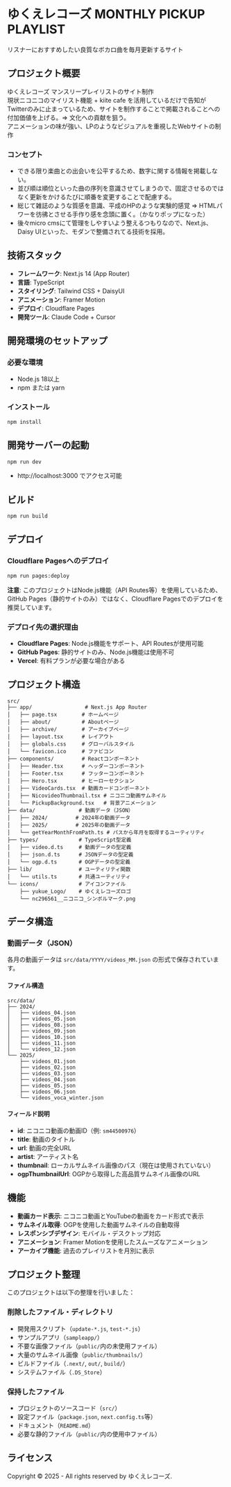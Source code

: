 # ゆくえレコーズ MONTHLY PICKUP PLAYLIST

リスナーにおすすめしたい良質なボカロ曲を毎月更新するサイト

## プロジェクト概要

ゆくえレコーズ マンスリープレイリストのサイト制作  
現状ニコニコのマイリスト機能 + kiite cafe を活用しているだけで告知がTwitterのみに止まっているため、サイトを制作することで掲載されることへの付加価値を上げる。=> 文化への貢献を狙う。  
アニメーションの味が強い、LPのようなビジュアルを重視したWebサイトの制作  

### コンセプト

- できる限り楽曲との出会いを公平するため、数字に関する情報を掲載しない。
- 並び順は順位といった曲の序列を意識させてしまうので、固定させるのではなく更新をかけるたびに順番を変更することで配慮する。
- 総じて雑誌のような質感を意識、平成のHPのような実験的感覚 => HTMLパワーを彷彿とさせる手作り感を念頭に置く。（かなりポップになった）
- 後々micro cmsにて管理をしやすいよう整えるつもりなので、Next.js、Daisy UIといった、モダンで整備されてる技術を採用。

## 技術スタック

- **フレームワーク**: Next.js 14 (App Router)
- **言語**: TypeScript
- **スタイリング**: Tailwind CSS + DaisyUI
- **アニメーション**: Framer Motion
- **デプロイ**: Cloudflare Pages
- **開発ツール**: Claude Code + Cursor

## 開発環境のセットアップ

### 必要な環境
- Node.js 18以上
- npm または yarn

### インストール
```bash
npm install
```

## 開発サーバーの起動

```bash
npm run dev
```
- http://localhost:3000 でアクセス可能

## ビルド

```bash
npm run build
```

## デプロイ

### Cloudflare Pagesへのデプロイ
```bash
npm run pages:deploy
```

**注意**: このプロジェクトはNode.js機能（API Routes等）を使用しているため、GitHub Pages（静的サイトのみ）ではなく、Cloudflare Pagesでのデプロイを推奨しています。

### デプロイ先の選択理由
- **Cloudflare Pages**: Node.js機能をサポート、API Routesが使用可能
- **GitHub Pages**: 静的サイトのみ、Node.js機能は使用不可
- **Vercel**: 有料プランが必要な場合がある

## プロジェクト構造

```
src/
├── app/                 # Next.js App Router
│   ├── page.tsx        # ホームページ
│   ├── about/          # Aboutページ
│   ├── archive/        # アーカイブページ
│   ├── layout.tsx      # レイアウト
│   ├── globals.css     # グローバルスタイル
│   └── favicon.ico     # ファビコン
├── components/         # Reactコンポーネント
│   ├── Header.tsx      # ヘッダーコンポーネント
│   ├── Footer.tsx      # フッターコンポーネント
│   ├── Hero.tsx        # ヒーローセクション
│   ├── VideoCards.tsx  # 動画カードコンポーネント
│   ├── NicovideoThumbnail.tsx # ニコニコ動画サムネイル
│   └── PickupBackground.tsx   # 背景アニメーション
├── data/              # 動画データ（JSON）
│   ├── 2024/         # 2024年の動画データ
│   ├── 2025/         # 2025年の動画データ
│   └── getYearMonthFromPath.ts # パスから年月を取得するユーティリティ
├── types/             # TypeScript型定義
│   ├── video.d.ts     # 動画データの型定義
│   ├── json.d.ts      # JSONデータの型定義
│   └── ogp.d.ts       # OGPデータの型定義
├── lib/               # ユーティリティ関数
│   └── utils.ts       # 共通ユーティリティ
└── icons/             # アイコンファイル
    ├── yukue_Logo/    # ゆくえレコーズロゴ
    └── nc296561__ニコニコ_シンボルマーク.png
```

## データ構造

### 動画データ（JSON）
各月の動画データは `src/data/YYYY/videos_MM.json` の形式で保存されています。

#### ファイル構造
```
src/data/
├── 2024/
│   ├── videos_04.json
│   ├── videos_05.json
│   ├── videos_08.json
│   ├── videos_09.json
│   ├── videos_10.json
│   ├── videos_11.json
│   └── videos_12.json
└── 2025/
    ├── videos_01.json
    ├── videos_02.json
    ├── videos_03.json
    ├── videos_04.json
    ├── videos_05.json
    ├── videos_06.json
    └── videos_voca_winter.json
```

#### フィールド説明
- **id**: ニコニコ動画の動画ID（例: `sm44500976`）
- **title**: 動画のタイトル
- **url**: 動画の完全URL
- **artist**: アーティスト名
- **thumbnail**: ローカルサムネイル画像のパス（現在は使用されていない）
- **ogpThumbnailUrl**: OGPから取得した高品質サムネイル画像のURL

## 機能

- **動画カード表示**: ニコニコ動画とYouTubeの動画をカード形式で表示
- **サムネイル取得**: OGPを使用した動画サムネイルの自動取得
- **レスポンシブデザイン**: モバイル・デスクトップ対応
- **アニメーション**: Framer Motionを使用したスムーズなアニメーション
- **アーカイブ機能**: 過去のプレイリストを月別に表示

## プロジェクト整理

このプロジェクトは以下の整理を行いました：

### 削除したファイル・ディレクトリ
- 開発用スクリプト（`update-*.js`, `test-*.js`）
- サンプルアプリ（`sampleapp/`）
- 不要な画像ファイル（`public/`内の未使用ファイル）
- 大量のサムネイル画像（`public/thumbnails/`）
- ビルドファイル（`.next/`, `out/`, `build/`）
- システムファイル（`.DS_Store`）

### 保持したファイル
- プロジェクトのソースコード（`src/`）
- 設定ファイル（`package.json`, `next.config.ts`等）
- ドキュメント（`README.md`）
- 必要な静的ファイル（`public/`内の使用中ファイル）
## ライセンス

Copyright © 2025 - All rights reserved by ゆくえレコーズ.
